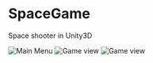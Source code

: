 # SpaceGame

Space shooter in Unity3D

![Main Menu](https://github.com/mariawavem/SpaceGame/main_menu.jpg)
![Game view](https://github.com/mariawavem/SpaceGame/game.jpg)
![Game view](https://github.com/mariawavem/SpaceGame/game2.jpg)
